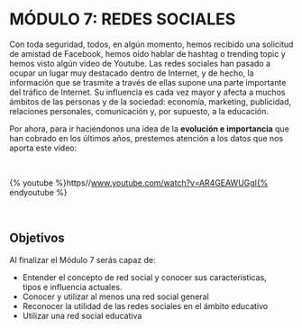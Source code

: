 
# MÓDULO 7: REDES SOCIALES

Con toda seguridad, todos, en algún momento, hemos recibido una solicitud de amistad de Facebook, hemos oído hablar de hashtag o trending topic y hemos visto algún vídeo de Youtube. Las redes sociales han pasado a ocupar un lugar muy destacado dentro de Internet, y de hecho, la información que se trasmite a través de ellas supone una parte importante del tráfico de Internet. Su influencia es cada vez mayor y afecta a muchos ámbitos de las personas y de la sociedad: economía, marketing, publicidad, relaciones personales, comunicación y, por supuesto, a la educación.

Por ahora, para ir haciéndonos una idea de la **evolución e importancia** que han cobrado en los últimos años, prestemos atención a los datos que nos aporta este vídeo:

 


{% youtube %}https//www.youtube.com/watch?v=AR4GEAWUGgI{% endyoutube %}

 

## Objetivos

Al finalizar el Módulo 7 serás capaz de:

- Entender el concepto de red social y conocer sus características, tipos e influencia actuales.
- Conocer y utilizar al menos una red social general
- Reconocer la utilidad de las redes sociales en el ámbito educativo
- Utilizar una red social educativa

